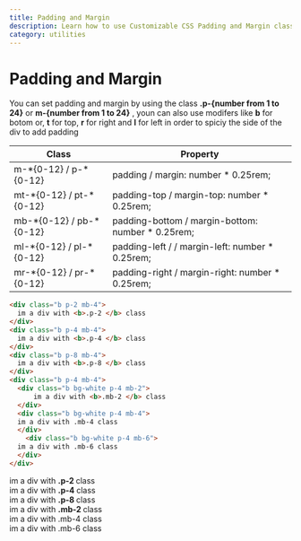 ```yaml
---
title: Padding and Margin
description: Learn how to use Customizable CSS Padding and Margin classes.
category: utilities
---
```


# Padding and Margin

You can set padding and margin by using the class **.p-{number from 1 to 24}** or **m-{number from 1 to 24}** , youn can also use modifers like **b** for botom or, **t** for top, **r** for right and **l** for left in order to spiciy the side of the div to add padding

<table class="table table-with-border  mb-4">
                        <thead>
                            <tr>
                                <th> Class </th>
                                <th> Property </th>
                            </tr>
                        </thead>
                        <tbody>
                            <tr>
                                <td>
                                    m-*{0-12} / p-*{0-12}
                                </td>
                                <td>
                                    padding / margin: number * 0.25rem;
                                </td>
                            </tr>
                            <tr>
                                <td>
                                    mt-*{0-12} / pt-*{0-12}
                                </td>
                                <td>
                                    padding-top / margin-top: number * 0.25rem;
                                </td>
                            </tr>
                            <tr>
                                <td>
                                    mb-*{0-12} / pb-*{0-12}
                                </td>
                                <td>
                                    padding-bottom / margin-bottom: number * 0.25rem;
                                </td>
                            </tr>
                            <tr>
                                <td>
                                    ml-*{0-12} / pl-*{0-12}
                                </td>
                                <td>
                                    padding-left / / margin-left: number * 0.25rem;
                                </td>
                            </tr>
                            <tr>
                                <td>
                                    mr-*{0-12} / pr-*{0-12}
                                </td>
                                <td>
                                    padding-right / margin-right: number * 0.25rem;
                                </td>
                            </tr>
                        </tbody>
                    </table>
                    
``` html
<div class="b p-2 mb-4">
  im a div with <b>.p-2 </b> class
</div>
<div class="b p-4 mb-4">
  im a div with <b>.p-4 </b> class
</div>
<div class="b p-8 mb-4">
  im a div with <b>.p-8 </b> class
</div>
<div class="b p-4 mb-4">
  <div class="b bg-white p-4 mb-2">
      im a div with <b>.mb-2 </b> class
  </div>
  <div class="b bg-white p-4 mb-4">
  im a div with .mb-4 class
  </div>
    <div class="b bg-white p-4 mb-6">
  im a div with .mb-6 class
  </div>
</div>
```

<div class="b p-2 mb-4">
  im a div with <b>.p-2 </b> class
</div>
<div class="b p-4 mb-4">
  im a div with <b>.p-4 </b> class
</div>
<div class="b p-8 mb-4">
  im a div with <b>.p-8 </b> class
</div>
<div class="b p-4 mb-4">
  <div class="b bg-white p-4 mb-2">
      im a div with <b>.mb-2 </b> class
  </div>
  <div class="b bg-white p-4 mb-4">
  im a div with .mb-4 class
  </div>
    <div class="b bg-white p-4 mb-6">
  im a div with .mb-6 class
  </div>
</div>

